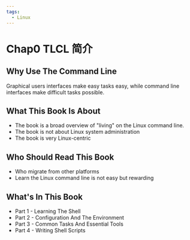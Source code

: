 ```yaml
---
tags:
  - Linux
---
```


# Chap0 TLCL 简介

## Why Use The Command Line

Graphical users interfaces make easy tasks easy, while command line interfaces make difficult tasks possible.

## What This Book Is About

- The book is a broad overview of "living" on the Linux command line.
- The book is not about Linux system administration
- The book is very Linux-centric

## Who Should Read This Book

- Who migrate from other platforms
- Learn the Linux command line is not easy but rewarding

## What's In This Book

- Part 1 - Learning The Shell
- Part 2 - Configuration And The Environment
- Part 3 - Common Tasks And Essential Tools
- Part 4 - Writing Shell Scripts
